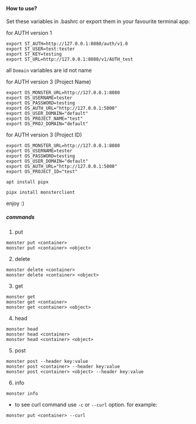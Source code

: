 #### How to use?

Set these variables in .bashrc or export them in your favourite terminal app:

for AUTH version 1

```
export ST_AUTH=http://127.0.0.1:8080/auth/v1.0
export ST_USER=test:tester
export ST_KEY=testing
export ST_URL=http://127.0.0.1:8080/v1/AUTH_test

```
all `Domain` variables are id not name

for AUTH version 3 (Project Name)
```
export OS_MONSTER_URL=http://127.0.0.1:8080  
export OS_USERNAME=tester
export OS_PASSWORD=testing
export OS_AUTH_URL="http://127.0.0.1:5000"
export OS_USER_DOMAIN="default"
export OS_PROJECT_NAME="test"
export OS_PROJ_DOMAIN="default"
```

for AUTH version 3 (Project ID)
```
export OS_MONSTER_URL=http://127.0.0.1:8080  
export OS_USERNAME=tester
export OS_PASSWORD=testing
export OS_USER_DOMAIN="default"
export OS_AUTH_URL="http://127.0.0.1:5000"
export OS_PROJECT_ID="test"
```


`apt install pipx`

`pipx install monsterclient`

enjoy :)


##### commands

1. put

```
monster put <container>
monster put <container> <object>
```

2. delete

```
monster delete <container>
monster delete <container> <object>
```

3. get

```
monster get
monster get <container>
monster get <container> <object>
```

4. head

```
monster head
monster head <container>
monster head <container> <object>
```

5. post

```
monster post --header key:value
monster post <container> --header key:value
monster post <container> <object> --header key:value
```

6. info

```
monster info
```

* to see curl command use `-c` or `--curl` option. for example:

```
monster put <container> --curl
```
